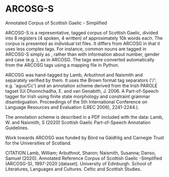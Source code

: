 # ARCOSG-S
Annotated Corpus of Scottish Gaelic - Simplified

ARCOSG-S is a representative, tagged corpus of Scottish Gaelic, divided into 8 registers (4 spoken, 4 written) of approximately 10k words each. The corpus is presented as individual txt files. It differs from ARCOSG in that it uses less complex tags. For instance, common nouns are tagged in ARCOSG-S simply as <Nc>, rather than with information about number, gender and case (e.g. <Ncsmn>), as in ARCOSG. The tags were converted automatically from the ARCOSG tags using a mapping file in Python. 

ARCOSG was hand-tagged by Lamb, Arbuthnot and Naismith and separately verified by them. It uses the Brown format tag separators ('/': e.g. 'agus/Cc') and an annotation scheme derived from the Irish PAROLE tagset (Uí Dhonnchadha, E. and van Genabith, J. 2006. A Part-of-Speech tagger for Irish using finite state morphology and constraint grammar disambiguation. Proceedings of the 5th International Conference on Language Resources and Evaluation (LREC 2006), 2241-2244.).   

The annotation scheme is described in a PDF included with the data: Lamb, W. and Naismith, S (2020) Scottish Gaelic Part-of-Speech Annotation Guidelines. 
 
Work towards ARCOSG was funded by Bòrd na Gàidhlig and Carnegie Trust for the Universities of Scotland.

CITATION
Lamb, William; Arbuthnot, Sharon; Naismith, Susanna; Danso, Samuel (2020). Annotated Reference Corpus of Scottish Gaelic -Simplified (ARCOSG-S), 1997-2020 [dataset]. University of Edinburgh. School of Literatures, Languages and Cultures. Celtic and Scottish Studies. 
